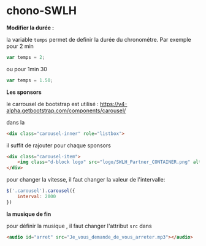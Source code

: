 # chono-SWLH
**Modifier la durée :**

la variable `temps` permet de definir la durée du chronométre.
Par exemple pour 2 min
```javascript
var temps = 2;
```
ou pour 1min 30 
```javascript
var temps = 1.50;
```
**Les sponsors**

le carrousel de bootstrap est utilisé : https://v4-alpha.getbootstrap.com/components/carousel/

dans la 
```html
<div class="carousel-inner" role="listbox">
```
il suffit de rajouter pour chaque sponsors 

```html
<div class="carousel-item">
    <img class="d-block logo" src="logo/SWLH_Partner_CONTAINER.png" alt="Second slide">
</div>
```

pour changer la vitesse, il faut changer la valeur de l'intervalle: 
```javascript 
$('.carousel').carousel({
    interval: 2000
})
```
**la musique de fin**

pour définir la musique , il faut changer l'attribut `src` dans 
```html
<audio id="arret" src="Je_vous_demande_de_vous_arreter.mp3"></audio>
```